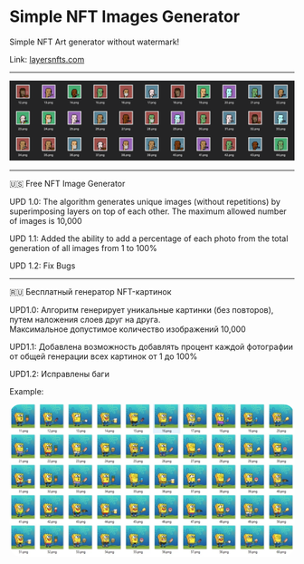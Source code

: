 # Simple NFT Images Generator
Simple NFT Art generator without watermark!

Link:
<a href="https://layersnfts.com">layersnfts.com</a>

<hr>

<img src="demo_4.png">

<hr>

🇺🇸 Free NFT Image Generator

UPD 1.0: The algorithm generates unique images (without repetitions) by superimposing layers on top of each other.
The maximum allowed number of images is 10,000

UPD 1.1: Added the ability to add a percentage of each photo from the total generation of all images from 1 to 100%

UPD 1.2: Fix Bugs
<hr>

🇷🇺 Бесплатный генератор NFT-картинок

UPD1.0: Алгоритм генерирует уникальные картинки (без повторов), путем наложения слоев друг на друга. <br>
Максимальное допустимое количество изображений 10,000

UPD1.1: Добавлена возможность добавлять процент каждой фотографии от общей генерации всех картинок от 1 до 100%

UPD1.2: Исправлены баги
<br>

<span>Example:</span>

<img src="5B5BFC9F-4B06-4B7F-8A13-3E7D125765D4.png" style="border-radius: 20px;">

